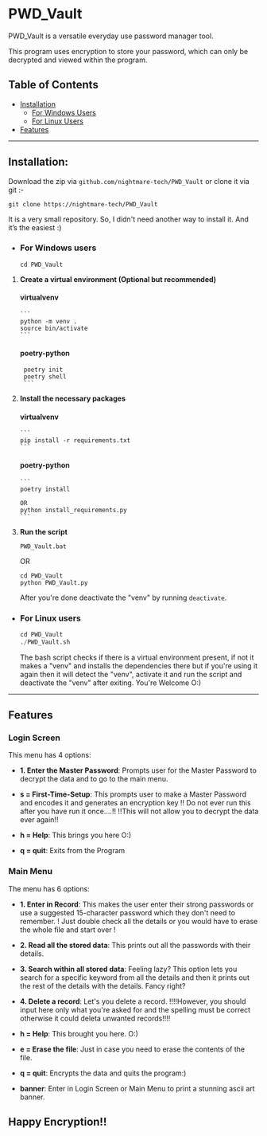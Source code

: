 # PWD_Vault

PWD_Vault is a versatile everyday use password manager tool.

This program uses encryption to store your password, which can only be decrypted and viewed within the program.

## Table of Contents

- [Installation](#installation)
  - [For Windows Users](#for-windows-users)
  - [For Linux Users](#for-linux-users)
- [Features](#features)

---

## Installation:

Download the zip via `github.com/nightmare-tech/PWD_Vault` or clone it via git :-

```
git clone https://nightmare-tech/PWD_Vault
```

It is a very small repository. So, I didn't need another way to install it. And it’s the easiest :)

- ### For Windows users

    ```
    cd PWD_Vault
    ```

 1. **Create a virtual environment (Optional but recommended)**
    #### virtualvenv
        ```
        python -m venv .
        source bin/activate
        ```
         
    #### poetry-python
       ```
        poetry init
        poetry shell
        ```
 2. **Install the necessary packages**
    #### virtualvenv   
        ```
        pip install -r requirements.txt
        ```
    #### poetry-python
        ```
        poetry install

        OR   
        python install_requirements.py
        ```

 3. **Run the script**

    ```
    PWD_Vault.bat
    ```

     OR

    ```
    cd PWD_Vault
    python PWD_Vault.py
    ```

    After you're done deactivate the "venv" by running `deactivate`.

- ### For Linux users

    ```python
    cd PWD_Vault
    ./PWD_Vault.sh
    ```

    The bash script checks if there is a virtual environment present, if not it makes a "venv" and installs the dependencies there but if you're using it again then it will detect the "venv", activate it and run the script and deactivate the "venv" after exiting.
    You're Welcome O:)

---

## Features

### Login Screen

This menu has 4 options:

- **1. Enter the Master Password**:
    Prompts user for the Master Password to decrypt the data and to go to the main menu.

- **s = First-Time-Setup**:
    This prompts user to make a Master Password and encodes it and generates an encryption key
    !! Do not ever run this after you have run it once....!!
    !!This will not allow you to decrypt the data ever again!!

- **h = Help**:
    This brings you here O:)

- **q = quit**:
    Exits from the Program

### Main Menu

The menu has 6 options:

- **1. Enter in Record**:
    This makes the user enter their strong passwords or use a suggested 15-character password which they don't need to remember.
    ! Just double check all the details or you would have to erase the whole file and start over !

- **2. Read all the stored data**:
    This prints out all the passwords with their details.

- **3. Search within all stored data**:
    Feeling lazy?
    This option lets you search for a specific keyword from all the details and then it prints out the rest of the details with the details. Fancy right?

- **4. Delete a record**:
    Let's you delete a record.
    !!!!However, you should input here only what you're asked for and the spelling must be correct otherwise it could deleta unwanted records!!!!

- **h = Help**:
    This brought you here. O:)

- **e = Erase the file**:
    Just in case you need to erase the contents of the file.

- **q = quit**:
    Encrypts the data and quits the program:)

- **banner**: Enter in Login Screen or Main Menu to print a stunning ascii art banner.

## Happy Encryption!!
